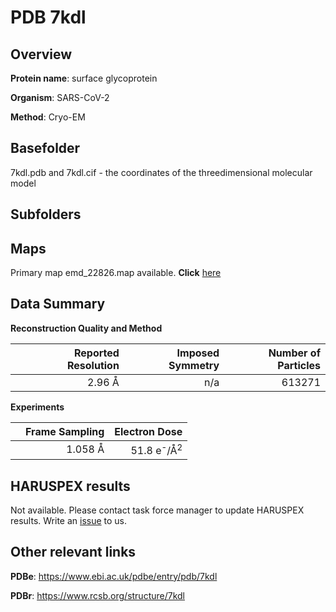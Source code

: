 # PDB 7kdl

## Overview

**Protein name**: surface glycoprotein

**Organism**: SARS-CoV-2

**Method**: Cryo-EM



## Basefolder

7kdl.pdb and 7kdl.cif - the coordinates of the threedimensional molecular model

## Subfolders









## Maps

Primary map emd_22826.map available. **Click** [here](http://ftp.wwpdb.org/pub/emdb/structures/EMD-22826/map/) 

## Data Summary
**Reconstruction Quality and Method**

|   | Reported Resolution | Imposed Symmetry | Number of Particles |
|---|-------------:|----------------:|--------------:|
|   |2.96 Å|n/a|613271|

**Experiments**

|   | Frame Sampling | Electron Dose |
|---|-------------:|----------------:|
|   |1.058 Å|51.8 e<sup>-</sup>/Å<sup>2</sup>|

## HARUSPEX results

Not available. Please contact task force manager to update HARUSPEX results. Write an [issue](https://github.com/thorn-lab/coronavirus_structural_task_force/issues) to us.

## Other relevant links 
**PDBe**:  https://www.ebi.ac.uk/pdbe/entry/pdb/7kdl
 
**PDBr**: https://www.rcsb.org/structure/7kdl 
